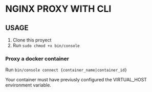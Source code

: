 # NGINX PROXY WITH CLI

## USAGE

1. Clone this proyect
2. Run `sudo chmod +x bin/console`

### Proxy a docker container

Run `bin/console connect {container_name|container_id}`

Your container must have previusly configured the VIRTUAL_HOST environment variable.
